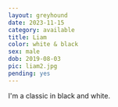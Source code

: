 ```yaml
---
layout: greyhound
date: 2023-11-15
category: available
title: Liam
color: white & black
sex: male
dob: 2019-08-03
pic: liam2.jpg
pending: yes
---
```

I'm a classic in black and white.
